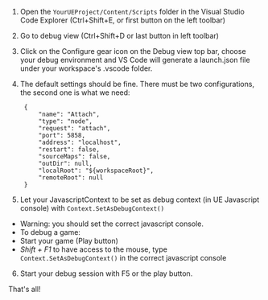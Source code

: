 1. Open the `YourUEProject/Content/Scripts` folder in the Visual Studio Code Explorer (Ctrl+Shift+E, or first button on the left toolbar)
2. Go to debug view (Ctrl+Shift+D or last button in left toolbar)
3. Click on the Configure gear icon on the Debug view top bar, choose your debug environment and VS Code will generate a launch.json file under your workspace's .vscode folder.
4. The default settings should be fine. There must be two configurations, the second one is what we need:


        {
            "name": "Attach",
            "type": "node",
            "request": "attach",
            "port": 5858,
            "address": "localhost",
            "restart": false,
            "sourceMaps": false,
            "outDir": null,
            "localRoot": "${workspaceRoot}",
            "remoteRoot": null
        }

5. Let your JavascriptContext to be set as debug context (in UE Javascript console) with `Context.SetAsDebugContext()`
 - Warning: you should set the correct javascript console.
 - To debug a game: 
 - Start your game (Play button) 
 - _Shift + F1_ to have access to the mouse, type `Context.SetAsDebugContext()` in the correct javascript console
6. Start your debug session with F5 or the play button.

That's all!